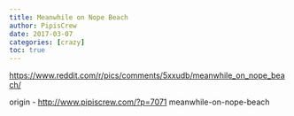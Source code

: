 ```yaml
---
title: Meanwhile on Nope Beach
author: PipisCrew
date: 2017-03-07
categories: [crazy]
toc: true
---
```


https://www.reddit.com/r/pics/comments/5xxudb/meanwhile_on_nope_beach/

origin - http://www.pipiscrew.com/?p=7071 meanwhile-on-nope-beach